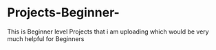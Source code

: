 # Projects-Beginner-
This is Beginner level Projects that i am uploading which would be very much helpful for Beginners
